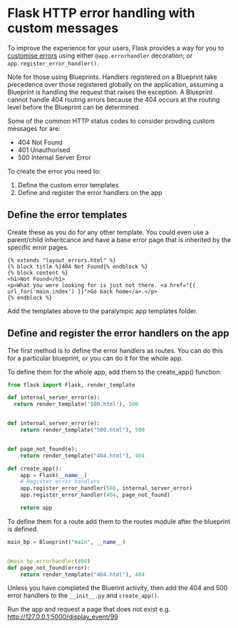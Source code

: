 # Flask HTTP error handling with custom messages

To improve the experience for your users, Flask provides a way for you to [customise errors](https://flask.palletsprojects.com/en/2.2.x/errorhandling/#error-handlers) using either `@app.errorhandler` decoration; or `app.register_error_handler()`.

Note for those using Blueprints. Handlers registered on a Blueprint take precedence over those registered globally on the application, assuming a Blueprint is handling the request that raises the exception. A Blueprint cannot handle 404 routing errors because the 404 occurs at the routing level before the Blueprint can be determined.

Some of the common HTTP status codes to consider provding custom messages for are:

- 404 Not Found
- 401 Unauthorised
- 500 Internal Server Error

To create the error you need to:

1. Define the custom error templates
2. Define and register the error handlers on the app

## Define the error templates

Create these as you do for any other template. You could even use a parent/child inheritcance and have a base error page that is inherited by the specific error pages.

```jinja
{% extends "layout_errors.html" %}
{% block title %}404 Not Found{% endblock %}
{% block content %}
<h1>Not Found</h1>
<p>What you were looking for is just not there. <a href="{{ url_for('main.index') }}">Go back home</a>.</p>
{% endblock %}
```

Add the templates above to the paralympic app templates folder.

## Define and register the error handlers on the app

The first method is to define the error handlers as routes. You can do this for a particular blueprint, or you can do it for the whole app.

To define them for the whole app, add them to the create_app() function:

```python
from flask import Flask, render_template

def internal_server_error(e):
  return render_template('500.html'), 500


def internal_server_error(e):
    return render_template("500.html"), 500


def page_not_found(e):
    return render_template("404.html"), 404

def create_app():
    app = Flask(__name__)
    # Register error handlers
    app.register_error_handler(500, internal_server_error)
    app.register_error_handler(404, page_not_found)

    return app
```

To define them for a route add them to the routes module after the blueprint is defined.

```python
main_bp = Blueprint("main", __name__)


@main_bp.errorhandler(404)
def page_not_found(error):
    return render_template("404.html"), 404
```

Unless you have completed the Bluerint activity, then add the 404 and 500 error handlers to the `__init__.py` and `create_app()`.

Run the app and request a page that does not exist e.g. <http://127.0.0.1:5000/display_event/99>
